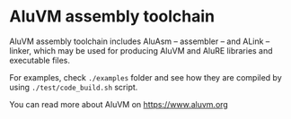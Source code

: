 # AluVM assembly toolchain

AluVM assembly toolchain includes AluAsm – assembler – and ALink – linker, which
may be used for producing AluVM and AluRE libraries and executable files.

For examples, check `./examples` folder and see how they are compiled by using
`./test/code_build.sh` script.

You can read more about AluVM on <https://www.aluvm.org>
